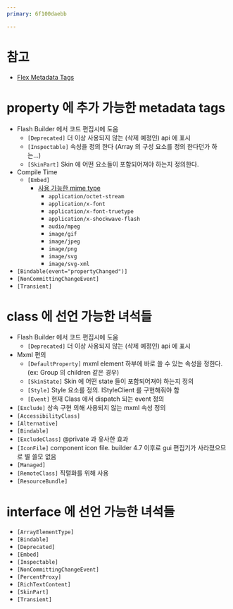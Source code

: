 ```yaml
---
primary: 6f100daebb

---
```


# 참고

- [Flex Metadata Tags](http://help.adobe.com/en_US/flex/using/WS2db454920e96a9e51e63e3d11c0bf680e1-7ffe.html)

# property 에 추가 가능한 metadata tags

- Flash Builder 에서 코드 편집시에 도움
    - `[Deprecated]` 더 이상 사용되지 않는 (삭제 예정인) api 에 표시
    - `[Inspectable]` 속성을 정의 한다 (Array 의 구성 요소를 정의 한다던가 하는...)
    - `[SkinPart]` Skin 에 어떤 요소들이 포함되어져야 하는지 정의한다.
- Compile Time
    - `[Embed]`
        - [사용 가능한 mime type](http://help.adobe.com/en_US/flex/using/WS2db454920e96a9e51e63e3d11c0bf60546-7ffb.html#WS2db454920e96a9e51e63e3d11c0bf69084-7f96)
            - `application/octet-stream`
            - `application/x-font`
            - `application/x-font-truetype`
            - `application/x-shockwave-flash`
            - `audio/mpeg`
            - `image/gif`
            - `image/jpeg`
            - `image/png`
            - `image/svg`
            - `image/svg-xml`
- `[Bindable(event="propertyChanged")]`
- `[NonCommittingChangeEvent]`
- `[Transient]`

# class 에 선언 가능한 녀석들

- Flash Builder 에서 코드 편집시에 도움
    - `[Deprecated]` 더 이상 사용되지 않는 (삭제 예정인) api 에 표시
- Mxml 편의
    - `[DefaultProperty]` mxml element 하부에 바로 쓸 수 있는 속성을 정한다. (ex: Group 의 children 같은 경우)
    - `[SkinState]` Skin 에 어떤 state 들이 포함되어져야 하는지 정의
    - `[Style]` Style 요소를 정의. IStyleClient 를 구현해줘야 함
    - `[Event]` 현재 Class 에서 dispatch 되는 event 정의
- `[Exclude]` 상속 구현 의해 사용되지 않는 mxml 속성 정의
- `[AccessibilityClass]`
- `[Alternative]`
- `[Bindable]`
- `[ExcludeClass]` @private 과 유사한 효과
- `[IconFile]` component icon file. builder 4.7 이후로 gui 편집기가 사라졌으므로 별 쓸모 없음
- `[Managed]`
- `[RemoteClass]` 직렬화를 위해 사용
- `[ResourceBundle]`

# interface 에 선언 가능한 녀석들

- `[ArrayElementType]`
- `[Bindable]`
- `[Deprecated]`
- `[Embed]`
- `[Inspectable]`
- `[NonCommittingChangeEvent]`
- `[PercentProxy]`
- `[RichTextContent]`
- `[SkinPart]`
- `[Transient]`
